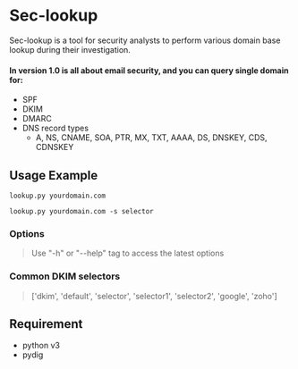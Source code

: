 # Sec-lookup
Sec-lookup is a tool for security analysts to perform various domain base lookup during their investigation.

#### In version 1.0 is all about email security, and you can query single domain for:
- SPF
- DKIM
- DMARC
- DNS record types
    - A, NS, CNAME, SOA, PTR, MX, TXT, AAAA, DS, DNSKEY, CDS, CDNSKEY
    



## Usage Example
```
lookup.py yourdomain.com
```
```
lookup.py yourdomain.com -s selector
```
### Options
>Use "-h" or "--help" tag to access the latest options

### Common DKIM selectors
>['dkim', 'default', 'selector', 'selector1', 'selector2', 'google', 'zoho']
## Requirement
- python v3 
- pydig

